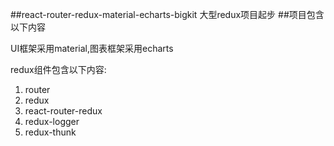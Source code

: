 ##react-router-redux-material-echarts-bigkit
大型redux项目起步
##项目包含以下内容

UI框架采用material,图表框架采用echarts

redux组件包含以下内容:
1. router
2. redux
3. react-router-redux
4. redux-logger
5. redux-thunk
